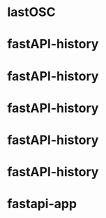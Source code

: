 # lastOSC
# fastAPI-history
# fastAPI-history
# fastAPI-history
# fastAPI-history
# fastAPI-history
# fastapi-app
